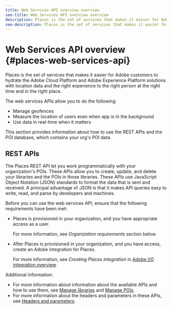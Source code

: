 ```yaml
---
title: Web Services API overview overview 
seo-title: Web Services API overview overview 
description: Places is the set of services that makes it easier for Adobe customers to hydrate the Adobe Experience Cloud and Adobe Experience Platform solutions with location data and the right experience to the right person at the right time and in the right place.
seo-description: Places is the set of services that makes it easier for Adobe customers to hydrate the Adobe Experience Cloud and Adobe Experience Platform solutions with location data and the right experience to the right person at the right time and in the right place.
---
```


# Web Services API overview {#places-web-services-api}

Places is the set of services that makes it easier for Adobe customers to hydrate the Adobe Cloud Platform and Adobe Experience Platform solutions with location data and the right experience to the right person at the right time and in the right place.

The web services APIs allow you to do the following:

* Manage geofences
* Measure the location of users even when app is in the background
* Use data in real-time when it matters

This section provides information about how to use the REST APIs and the POI database, which contains your org's POI data.

## REST APIs

The Places REST API let you work programmatically with your organization's POIs. These APIs allow you to create, update, and delete your libraries and the POIs in those libraries. These APIs use JavaScript Object Notation (JSON) standards to format the data that is sent and received. A principal advantage of JSON is that it makes API queries easy to write, read, and parse by developers and machines.

Before you can use the web services API, ensure that the following requirements have been met:

* Places is provisioned in your organization, and you have appropriate access as a user.

  For more information, see *Organization requirements* section below.

* After Places is provisioned in your organization, and you have access, create an Adobe integration for Places. 

  For more information, see *Creating Places integration* in [Adobe I/O integration overview](/help/web-service-api/adobe-i-o-integration.md).

Additional information:

* For more information about information about the available APIs and how to use them, see [Manage libraries](/help/web-service-api/api-usage/manage-libraries/manage-libraries.md) and [Manage POIs](/help/web-service-api/api-usage/manage-pois/manage-pois.md). 
* For more information about the headers and parameters in these APIs, see [Headers and parameters](/help/web-service-api/api-usage/headers-and-parameters.md).